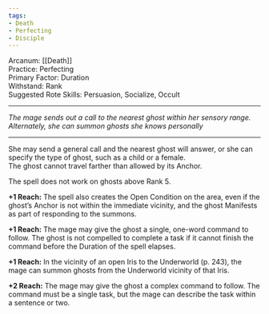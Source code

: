 ```yaml
---
tags:
- Death
- Perfecting
- Disciple
---
```


Arcanum: [[Death]]\
Practice: Perfecting\
Primary Factor: Duration\
Withstand: Rank\
Suggested Rote Skills: Persuasion, Socialize, Occult

---

_The mage sends out a call to the nearest ghost within her sensory range. Alternately, she can summon ghosts she knows personally_

---

She may send a general call and the nearest ghost will answer, or she can specify the type of ghost, such as a child or a female. \
The ghost cannot travel farther than allowed by its Anchor. 

The spell does not work on ghosts above Rank 5.

**+1 Reach:** The spell also creates the Open Condition on the area, even if the ghost’s Anchor is not within the immediate vicinity, and the ghost Manifests as part of responding to the summons. 

**+1 Reach:** The mage may give the ghost a single, one-word command to follow. The ghost is not compelled to complete a task if it cannot finish the command before the Duration of the spell elapses.

**+1 Reach:** In the vicinity of an open Iris to the Underworld (p. 243), the mage can summon ghosts from the Underworld vicinity of that Iris. 

**+2 Reach:** The mage may give the ghost a complex command to follow. The command must be a single task, but the mage can describe the task within a sentence or two.